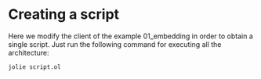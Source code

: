 # Creating a script
Here we modify the client of the example 01_embedding in order to obtain a single script. 
Just run the following command for executing all the architecture:

`jolie script.ol`

